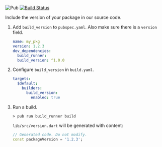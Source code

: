![Pub](https://img.shields.io/pub/v/build_version.svg)
[![Build Status](https://travis-ci.org/kevmoo/build_version.svg?branch=master)](https://travis-ci.org/kevmoo/build_version)

Include the version of your package in our source code.

1. Add `build_version` to `pubspec.yaml`. Also make sure there is a `version`
   field.

    ```yaml
    name: my_pkg
    version: 1.2.3
    dev_dependencies:
      build_runner:
      build_version: ^1.0.0
    ```

2. Configure `build_version` in `build.yaml`.

    ```yaml
    targets:
      $default:
        builders:
          build_version:
            enabled: true
    ```

3. Run a build.

    ```console
    > pub run build_runner build
    ```

    `lib/src/version.dart` will be generated with content:

    ```dart
    // Generated code. Do not modify.
    const packageVersion = '1.2.3';
    ```
